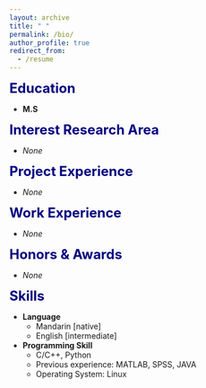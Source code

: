 ```yaml
---
layout: archive
title: " "
permalink: /bio/
author_profile: true
redirect_from:
  - /resume
---
```


<font color=Navy size=5 > <strong> Education </strong> </font>

* __M.S__

<font color=Navy size=5 > <strong> Interest Research Area </strong> </font>

* _None_

<font color=Navy size=5 > <strong> Project Experience </strong> </font>

* _None_

<font color=Navy size=5 > <strong>  Work Experience </strong> </font>

* _None_

<font color=Navy size=5 > <strong>  Honors & Awards </strong> </font>

* _None_

<font color=Navy size=5 > <strong>  Skills </strong> </font>

* __Language__
  * Mandarin [native]
  * English [intermediate]
* __Programming Skill__
  * C/C++, Python
  * Previous experience: MATLAB, SPSS, JAVA
  * Operating System: Linux  
